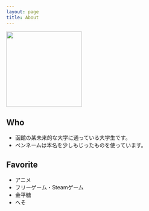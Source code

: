 ```yaml
---
layout: page
title: About
---
```


<img width="200px" src="https://pbs.twimg.com/profile_images/857892900301975552/tgN1V6UU_400x400.jpg">

## Who
 - 函館の某未来的な大学に通っている大学生です。
 - ペンネームは本名を少しもじったものを使っています。

## Favorite
 - アニメ
 - フリーゲーム・Steamゲーム
 - 金平糖
 - へそ